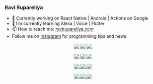 ### Ravi Rupareliya

- 🔭 Currently working on React Native | Android | Actions on Google
- 🌱 I’m currently learning Alexa | Voice | Flutter
- 📫 How to reach me: [ravirupareliya.com](https://ravirupareliya.com)
- Follow me on [Instagram](https://www.instagram.com/ravi.rupareliya/) for programming tips and news.

<a href="https://www.instagram.com/ravi.rupareliya/" target="_blank">
<!-- insta-feed:START-->
<p align="center">
<img align="center" src=https://scontent-iad3-1.cdninstagram.com/v/t51.2885-15/e35/s150x150/122425343_1572645589603046_1626634953961554534_n.jpg?_nc_ht=scontent-iad3-1.cdninstagram.com&_nc_cat=102&_nc_ohc=5LkcU7S1UDYAX8i57Uz&_nc_tp=15&oh=fc51384e8116458f4432e0319afa4841&oe=5FC7F441 />
<img align="center" src=https://scontent-iad3-1.cdninstagram.com/v/t51.2885-15/e35/s150x150/119738360_171946631175661_8308691936849414239_n.jpg?_nc_ht=scontent-iad3-1.cdninstagram.com&_nc_cat=101&_nc_ohc=OUWm1DbKVzAAX9Y6lh8&_nc_tp=15&oh=9128f9d1abe21c3a3cfab997623e1484&oe=5FC6F05D />
<img align="center" src=https://scontent-iad3-1.cdninstagram.com/v/t51.2885-15/e35/s150x150/119471335_3325605627530848_5783608158621298966_n.jpg?_nc_ht=scontent-iad3-1.cdninstagram.com&_nc_cat=104&_nc_ohc=gRne_61rtGgAX9KL6fe&_nc_tp=15&oh=0206eba0099e61505b0b18ced52c0dc3&oe=5FC76D01 />
</p>
<p align="center">
<img align="center" src=https://scontent-iad3-1.cdninstagram.com/v/t51.2885-15/e35/s150x150/118735524_155532192843864_2438830621806811548_n.jpg?_nc_ht=scontent-iad3-1.cdninstagram.com&_nc_cat=100&_nc_ohc=EcD9r76LD_cAX-JWDDF&_nc_tp=15&oh=e43a02fcace6dcc64166add61f984fbf&oe=5FC92DEE />
<img align="center" src=https://scontent-iad3-1.cdninstagram.com/v/t51.2885-15/e35/s150x150/118358282_793232521422249_4194198869826492121_n.jpg?_nc_ht=scontent-iad3-1.cdninstagram.com&_nc_cat=109&_nc_ohc=z1nvaiyJegEAX-kMuRa&_nc_tp=15&oh=aa5cd3cd682223cd06b3d28fed985110&oe=5FC7FEBC />
<img align="center" src=https://scontent-iad3-1.cdninstagram.com/v/t51.2885-15/e35/s150x150/118083536_653646245259286_4437462516989252087_n.jpg?_nc_ht=scontent-iad3-1.cdninstagram.com&_nc_cat=110&_nc_ohc=QagM2o2S-cEAX_Docnm&_nc_tp=15&oh=a0680e338730c8348a4caf3cad3a8057&oe=5FC86E5C />
</p>
<p align="center">
<img align="center" src=https://scontent-iad3-1.cdninstagram.com/v/t51.2885-15/e35/s150x150/118175330_604822603490734_6882222491011634628_n.jpg?_nc_ht=scontent-iad3-1.cdninstagram.com&_nc_cat=110&_nc_ohc=oFa8BPtrQ6oAX_xfeZ4&_nc_tp=15&oh=f4bdf7a6229852924e3255aadd8406d4&oe=5FC6A377 />
<img align="center" src=https://scontent-iad3-1.cdninstagram.com/v/t51.2885-15/e35/s150x150/117801930_118850686597100_8281062695853943386_n.jpg?_nc_ht=scontent-iad3-1.cdninstagram.com&_nc_cat=108&_nc_ohc=V6J5ugxbD54AX_Z-204&_nc_tp=15&oh=1ed4aa9c14b1f525fc23291686595a04&oe=5FC71540 />
<img align="center" src=https://scontent-iad3-1.cdninstagram.com/v/t51.2885-15/e35/s150x150/117867292_2771207523148452_3241414180657952736_n.jpg?_nc_ht=scontent-iad3-1.cdninstagram.com&_nc_cat=100&_nc_ohc=JWjl6JS0Oe8AX_SgZtk&_nc_tp=15&oh=ce0ff412b6d5bf3f4d8a73c8895979b6&oe=5FC6ADA1 />
</p>
<p align="center">
<img align="center" src=https://scontent-iad3-1.cdninstagram.com/v/t51.2885-15/e35/s150x150/117931678_793632161399712_7562658963115355616_n.jpg?_nc_ht=scontent-iad3-1.cdninstagram.com&_nc_cat=100&_nc_ohc=-Yw_cec9PhAAX9U0acf&_nc_tp=15&oh=a0b8358280a4209f41dcd5a9fffdaf64&oe=5FC8AD37 />
<img align="center" src=https://scontent-iad3-1.cdninstagram.com/v/t51.2885-15/e35/s150x150/117747115_220949032661980_1081920512424702093_n.jpg?_nc_ht=scontent-iad3-1.cdninstagram.com&_nc_cat=104&_nc_ohc=k1Yle4RdIAsAX8GbaaY&_nc_tp=15&oh=bf1b91348aa69b831a2ab4e288d3395d&oe=5FCA1996 />
<img align="center" src=https://scontent-iad3-1.cdninstagram.com/v/t51.2885-15/e35/s150x150/117564950_167171931547080_7523565149947571776_n.jpg?_nc_ht=scontent-iad3-1.cdninstagram.com&_nc_cat=100&_nc_ohc=c9_9zGaMv7kAX9-9o_f&_nc_tp=15&oh=08d2ce93ad92a48486ede9377a5402a8&oe=5FC949DD />
</p>

<!-- insta-feed:END-->
</a>
